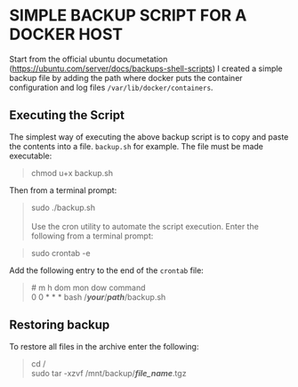 # SIMPLE BACKUP SCRIPT FOR A DOCKER HOST
Start from the official ubuntu documetation (https://ubuntu.com/server/docs/backups-shell-scripts) I created a simple backup file by adding the path where docker puts the container configuration and log files `/var/lib/docker/containers`.

## Executing the Script
The simplest way of executing the above backup script is to copy and paste the contents into a file. `backup.sh` for example. The file must be made executable:
> chmod u+x backup.sh

Then from a terminal prompt:
>sudo ./backup.sh
<br /><br />
Use the cron utility to automate the script execution.
Enter the following from a terminal prompt:

> sudo crontab -e

Add the following entry to the end of the `crontab` file:
> \# m h dom mon dow   command<br />
> 0 0 * * * bash /***your***/***path***/backup.sh


## Restoring backup
To restore all files in the archive enter the following:
> cd / <br />
> sudo tar -xzvf /mnt/backup/***file_name***.tgz